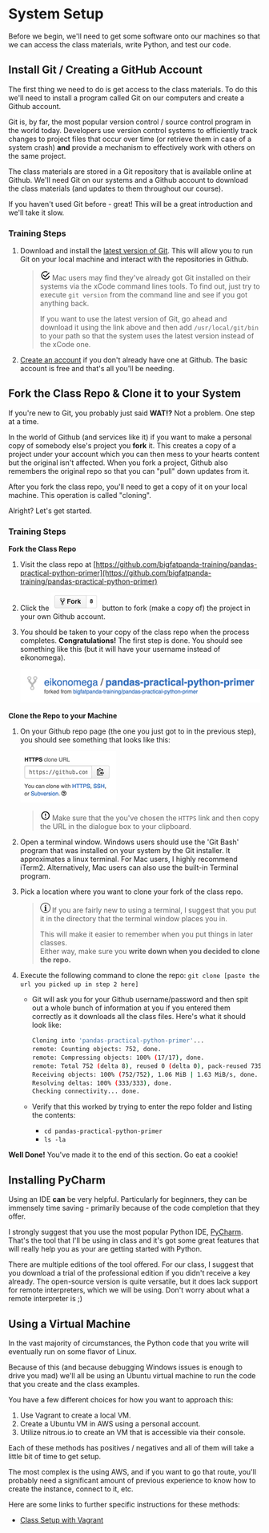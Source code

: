 # System Setup
Before we begin, we'll need to get some software onto our machines so that
we can access the class materials, write Python, and test our code.

## Install Git / Creating a GitHub Account
The first thing we need to do is get access to the class materials.  To do this
we'll need to install a program called Git on our computers and create a 
Github account.

Git is, by far, the most popular version control / source control program in
the world today.  Developers use version control systems to efficiently track
changes to project files that occur over time (or retrieve them in case of 
a system crash) **and** provide a mechanism to effectively work with others on 
the same project.

The class materials are stored in a Git repository that is available online
at Github.  We'll need Git on our systems and a Github account to download the
class materials (and updates to them throughout our course).

If you haven't used Git before - great!  This will be a great introduction and
we'll take it slow.

### Training Steps
1. Download and install the [latest version of Git](https://git-scm.com/downloads).
This will allow you to run Git on your local machine and interact with the
repositories in Github.

    > ![Reminder](../images/reminder.png) Mac users may find they've already
    > got Git installed on their systems via the xCode command lines tools.  To
    > find out, just try to execute `git version` from the command line and see
    > if you got anything back.
    >
    > If you want to use the latest version of Git, go ahead and download it
    > using the link above and then add `/usr/local/git/bin` to your path so that
    > the system uses the latest version instead of the xCode one.
    
2. [Create an account](https://github.com/join) if you don't already have one 
at Github.  The basic account is free and that's all you'll be needing.


## Fork the Class Repo & Clone it to your System
If you're new to Git, you probably just said **WAT!?**  Not a problem.  One
step at a time.

In the world of Github (and services like it) if you want to make a personal
copy of somebody else's project you **fork** it.  This creates a copy of a
project under your account which you can then mess to your hearts content 
but the original isn't affected.  When you fork a project, Github also remembers 
the original repo so that you can "pull" down updates from it.

After you fork the class repo, you'll need to get a copy of it on your local 
machine.  This operation is called "cloning".

Alright?  Let's get started.

### Training Steps

**Fork the Class Repo**

1. Visit the class repo at [https://github.com/bigfatpanda-training/pandas-practical-python-primer](https://github.com/bigfatpanda-training/pandas-practical-python-primer)
2. Click the ![github-fork.png](../images/github-fork.png) button to fork 
(make a copy of) the project in your own Github account.  
3. You should be taken to your copy of the class repo when the process 
completes. **Congratulations!**  The first step is done.  You should see
something like this (but it will have your username instead of eikonomega).

    ![forked repo](../images/github-forked-repo.png)

**Clone the Repo to your Machine**

1. On your Github repo page (the one you just got to in the previous step), 
you should see something that looks like this:

    ![clone-repo-url](../images/github-clone-repo.png)
    
    > ![alert.png](../images/alert.png) Make sure that the you've chosen the 
    `HTTPS` link and then copy the URL in the dialogue box to your clipboard.  

3. Open a terminal window.  Windows users should use the 'Git Bash' program
that was installed on your system by the Git installer.  It approximates a
linux terminal.  For Mac users, I highly recommend iTerm2.  Alternatively,
Mac users can also use the built-in Terminal program.

4. Pick a location where you want to clone your fork of the class repo.  
    > ![information](../images/information.png) If you are fairly new to using 
    > a terminal, I suggest that you put it in the directory that the terminal 
    > window places you in.  
    > 
    > This will make it easier to remember when you put things in later classes.  
    > Either way, make sure you **write down when you decided to clone the repo.**
 
5. Execute the following command to clone the repo: 
`git clone [paste the url you picked up in step 2 here]`
    - Git will ask you for your Github username/password and then spit out a
whole bunch of information at you if you entered them correctly as it downloads
all the class files.  Here's what it should look like:

        ```bash
        Cloning into 'pandas-practical-python-primer'...
        remote: Counting objects: 752, done.
        remote: Compressing objects: 100% (17/17), done.
        remote: Total 752 (delta 8), reused 0 (delta 0), pack-reused 735
        Receiving objects: 100% (752/752), 1.06 MiB | 1.63 MiB/s, done.
        Resolving deltas: 100% (333/333), done.
        Checking connectivity... done.
        ```

    - Verify that this worked by trying to enter the repo folder and listing the contents:
        - `cd pandas-practical-python-primer`
        - `ls -la`
        
**Well Done!** You've made it to the end of this section.  Go eat a cookie!

## Installing PyCharm
Using an IDE **can** be very helpful. Particularly for beginners, they
can be immensely time saving - primarily because of the code completion
that they offer.

I strongly suggest that you use the most popular Python IDE, [PyCharm](https://www.jetbrains.com/pycharm/).
That's the tool that I'll be using in class and it's got some great features
that will really help you as your are getting started with Python.

There are multiple editions of the tool offered.  For our class, I suggest
that you download a trial of the professional edition if you didn't receive
a key already.  The open-source version is quite versatile, but it does lack
support for remote interpreters, which we will be using. Don't worry about 
what a remote interpreter is ;)

## Using a Virtual Machine
In the vast majority of circumstances, the Python code that you write will
eventually run on some flavor of Linux.

Because of this (and because debugging Windows issues is enough to drive you
mad) we'll all be using an Ubuntu virtual machine to run the code that you
create and the class examples.

You have a few different choices for how you want to approach this:

1. Use Vagrant to create a local VM.
2. Create a Ubuntu VM in AWS using a personal account.
3. Utilize nitrous.io to create an VM that is accessible via their console.

Each of these methods has positives / negatives and all of them will take a
little bit of time to get setup.
  
The most complex is the using AWS, and if you want to go that route, you'll
probably need a significant amount of previous experience to know how to 
create the instance, connect to it, etc.

Here are some links to further specific instructions for these methods:
* [Class Setup with Vagrant](vagrant.md)